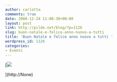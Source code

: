 ```yaml
---
author: carlotta
comments: true
date: 2008-12-24 11:08:30+00:00
layout: post
link: http://pilde.net/blog/?p=1126
slug: buon-natale-e-felice-anno-nuovo-a-tutti
title: 'Buon Natale e felice anno nuovo a tutti '
wordpress_id: 1126
categories:
- Eventi
---
```


[![]({{baseurl}}/uploads/2009/01/palle_natale.gif)


](http://None)



